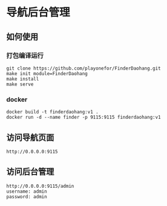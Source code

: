 # 导航后台管理

## 如何使用
### 打包编译运行
```
git clone https://github.com/playonefor/FinderDaohang.git
make init module=FinderDaohang
make install
make serve
```
### docker
```
docker build -t finderdaohang:v1 .
docker run -d --name finder -p 9115:9115 finderdaohang:v1
```


## 访问导航页面
```
http://0.0.0.0:9115
```

## 访问后台管理
```
http://0.0.0.0:9115/admin
username: admin
password: admin
```
